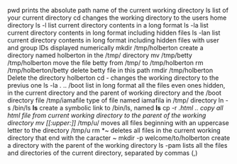 pwd prints the absolute path name of the current working directory
ls list of your current directory
cd changes the working directory to the users home directory
ls -l list current directory contents in a long format
ls -la list current directory contents in long format including hidden files
ls -lan list current directory contents in long format including hidden files with user and group IDs displayed numerically
mkdir /tmp/holberton create a directory named holberton in the /tmp/ directory
mv /tmp/betty /tmp/holberton move the file betty from /tmp/ to /tmp/holberton
rm /tmp/holberton/betty delete betty file in this path
rmdir /tmp/holberton Delete the directory holberton 
cd - changes the working directory to the previus one
ls -la . .. /boot list in long format all the files even ones hidden, in the current directory and the parent of working directory and the /boot directory
file /tmp/iamafile type of file named iamafila in /tmp/ directory
ln -s /bin/ls __ls__ create a symbolic link to /bin/ls, named __ls__
cp -r *.html  .. copy all html file from current working directory to the parent of the working directory
mv [[:upper:]]* /tmp/u/ moves all files beginning with an uppercase letter to the directory /tmp/u
rm *~ deletes all files in the current working directory that end with the caracter ~
mkdir -p welcome/to/holberton create a directory with the parent of the working directory
ls -pam lists all the files and directories of the current directory, separated by commas (,)
